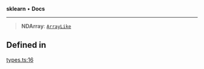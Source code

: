 **sklearn** • **Docs**

***

> **NDArray**: [`ArrayLike`](ArrayLike.md)

## Defined in

[types.ts:16](https://github.com/transitive-bullshit/scikit-learn-ts/blob/0c1bb72d9c175bd83cea17bef83f84e3230eb739/packages/sklearn/src/types.ts#L16)
